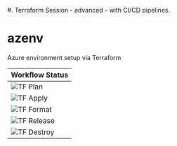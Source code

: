 #. Terraform Session - advanced - with CI/CD pipelines.
# azenv

Azure environment setup via Terraform

| Workflow Status |
| --------------- |
| ![TF Plan](https://github.com/suren-m/azenv/actions/workflows/tf_plan.yml/badge.svg)         |
| ![TF Apply](https://github.com/suren-m/azenv/actions/workflows/tf_apply.yml/badge.svg)       |
| ![TF Format](https://github.com/suren-m/azenv/actions/workflows/tf_format.yml/badge.svg)     | 
| ![TF Release](https://github.com/suren-m/azenv/actions/workflows/tf_release.yml/badge.svg)   |
| ![TF Destroy](https://github.com/suren-m/azenv/actions/workflows/tf_destroy.yml/badge.svg)   | 


